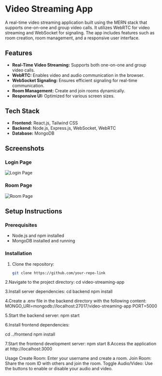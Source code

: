 # Video Streaming App

A real-time video streaming application built using the MERN stack that supports one-on-one and group video calls. It utilizes WebRTC for video streaming and WebSocket for signaling. The app includes features such as room creation, room management, and a responsive user interface.

## Features

- **Real-Time Video Streaming:** Supports both one-on-one and group video calls.
- **WebRTC:** Enables video and audio communication in the browser.
- **WebSocket Signaling:** Ensures efficient signaling for real-time communication.
- **Room Management:** Create and join rooms dynamically.
- **Responsive UI:** Optimized for various screen sizes.

## Tech Stack

- **Frontend:** React.js, Tailwind CSS
- **Backend:** Node.js, Express.js, WebSocket, WebRTC
- **Database:** MongoDB

## Screenshots

### Login Page
![Login Page](./screenshots/login-page.png)

### Room Page
![Room Page](./screenshots/room-page.png)

## Setup Instructions

### Prerequisites
- Node.js and npm installed
- MongoDB installed and running

### Installation

1. Clone the repository:

   ```bash
   git clone https://github.com/your-repo-link
2.Navigate to the project directory:
cd video-streaming-app

3.Install server dependencies:
cd backend
npm install


4.Create a .env file in the backend directory with the following content:
MONGO_URI=mongodb://localhost:27017/video-streaming-app
PORT=5000

5.Start the backend server:
npm start

6.Install frontend dependencies:

cd ../frontend
npm install

7.Start the frontend development server:
npm start
8.Access the application at http://localhost:3000

Usage
Create Room: Enter your username and create a room.
Join Room: Share the room ID with others and join the room.
Toggle Audio/Video: Use the buttons to enable or disable your audio and video.
